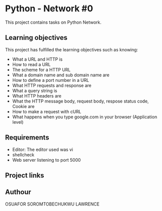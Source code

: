 # Python - Network #0 
This project contains tasks on Python Network.

## Learning objectives
This project has fulfilled the learning objectives such as knowing:
* What a URL and HTTP is
* How to read a URL
* The scheme for a HTTP URL
* What a domain name and sub domain name are
* How to define a port number in a URL
* What HTTP requests and response are
* What a query string is
* What HTTP headers are
* What the HTTP message body, request body, respose status code, Cookie are
* How to make a request with cURL
* What happens when you type google.com in your browser (Application level)
## Requirements
* Editor: The editor used was vi
* shellcheck
* Web server listening to port 5000
## Project links
## Authour
OSUAFOR SOROMTOBECHUKWU LAWRENCE
